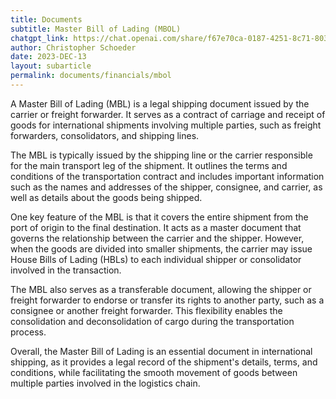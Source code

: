 ```yaml
---
title: Documents
subtitle: Master Bill of Lading (MBOL)
chatgpt_link: https://chat.openai.com/share/f67e70ca-0187-4251-8c71-80364711af4e
author: Christopher Schoeder
date: 2023-DEC-13
layout: subarticle
permalink: documents/financials/mbol
---
```


A Master Bill of Lading (MBL) is a legal shipping document issued by the carrier or freight forwarder. It serves as a contract of carriage and receipt of goods for international shipments involving multiple parties, such as freight forwarders, consolidators, and shipping lines.

The MBL is typically issued by the shipping line or the carrier responsible for the main transport leg of the shipment. It outlines the terms and conditions of the transportation contract and includes important information such as the names and addresses of the shipper, consignee, and carrier, as well as details about the goods being shipped.

One key feature of the MBL is that it covers the entire shipment from the port of origin to the final destination. It acts as a master document that governs the relationship between the carrier and the shipper. However, when the goods are divided into smaller shipments, the carrier may issue House Bills of Lading (HBLs) to each individual shipper or consolidator involved in the transaction.

The MBL also serves as a transferable document, allowing the shipper or freight forwarder to endorse or transfer its rights to another party, such as a consignee or another freight forwarder. This flexibility enables the consolidation and deconsolidation of cargo during the transportation process.

Overall, the Master Bill of Lading is an essential document in international shipping, as it provides a legal record of the shipment's details, terms, and conditions, while facilitating the smooth movement of goods between multiple parties involved in the logistics chain.
